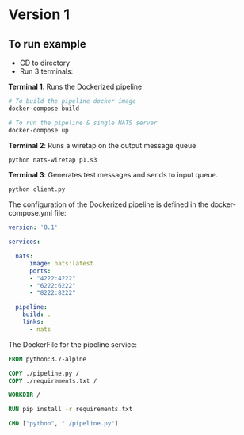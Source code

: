 # Version 1

## To run example

* CD to directory
* Run 3 terminals:

**Terminal 1**: Runs the Dockerized pipeline
``` bash
# To build the pipeline docker image
docker-compose build

# To run the pipeline & single NATS server
docker-compose up
```
**Terminal 2**: Runs a wiretap on the output message queue
``` bash
python nats-wiretap p1.s3
```

**Terminal 3**: Generates test messages and sends to input queue.
``` bash
python client.py
```

The configuration of the Dockerized pipeline is defined in the docker-compose.yml file:

``` yaml
version: '0.1'

services:

  nats:
      image: nats:latest
      ports:
      - "4222:4222"
      - "6222:6222"
      - "8222:8222"

  pipeline:
    build: .
    links:
      - nats

```

The DockerFile for the pipeline service:

``` Dockerfile
FROM python:3.7-alpine

COPY ./pipeline.py /
COPY ./requirements.txt /

WORKDIR /

RUN pip install -r requirements.txt

CMD ["python", "./pipeline.py"]

```
